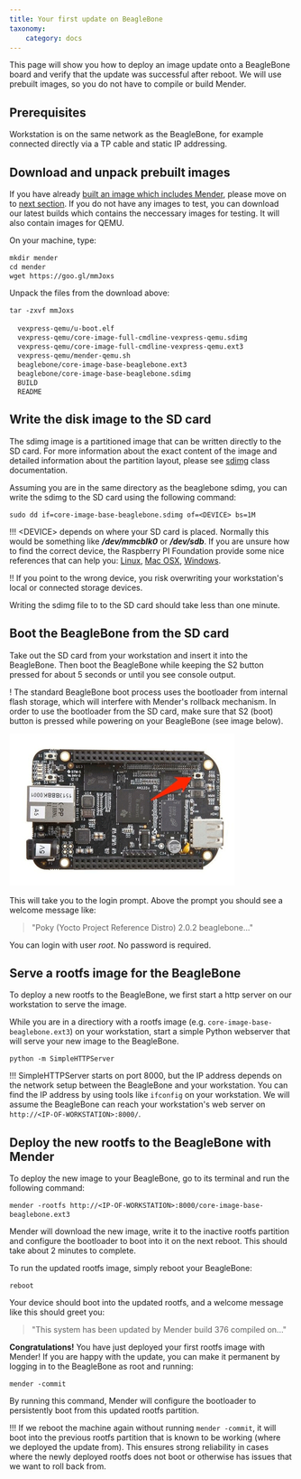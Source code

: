 ```yaml
---
title: Your first update on BeagleBone
taxonomy:
    category: docs
---
```



This page will show you how to deploy an image update onto a BeagleBone board and verify that the update was successful after reboot. We will use prebuilt images, so you do not have to compile or build Mender.

## Prerequisites

Workstation is on the same network as the BeagleBone, for example connected directly via a TP cable and static IP addressing.

## Download and unpack prebuilt images 
If you have already [built an image which includes Mender](../../Artifacts/Building-Mender-Yocto-image), please move on to [next section](#write-the-disk-image-to-the-sd-card). If you do not have any images to test, you can download our latest builds which contains the neccessary images for testing. It will also contain images for QEMU.

On your machine, type:

```
mkdir mender
cd mender
wget https://goo.gl/mmJoxs
```

Unpack the files from the download above:

```
tar -zxvf mmJoxs

  vexpress-qemu/u-boot.elf
  vexpress-qemu/core-image-full-cmdline-vexpress-qemu.sdimg
  vexpress-qemu/core-image-full-cmdline-vexpress-qemu.ext3
  vexpress-qemu/mender-qemu.sh
  beaglebone/core-image-base-beaglebone.ext3
  beaglebone/core-image-base-beaglebone.sdimg
  BUILD
  README
```

## Write the disk image to the SD card
The sdimg image is a partitioned image that can be written directly to the SD card. For more information about the exact content of the image and detailed information about the partition layout, please see [sdimg](https://github.com/mendersoftware/meta-mender/blob/master/classes/sdimg.bbclass?target=_blank) class documentation</a>.

Assuming you are in the same directory as the beaglebone sdimg, you can write the sdimg to the SD card using the following command:

```
sudo dd if=core-image-base-beaglebone.sdimg of=<DEVICE> bs=1M
```

!!! &lt;DEVICE&gt; depends on where your SD card is placed. Normally this would be something like ***/dev/mmcblk0*** or ***/dev/sdb***.  If you are unsure how to find the correct device, the Raspberry PI Foundation provide some nice references that can help you: [Linux](https://www.raspberrypi.org/documentation/installation/installing-images/linux.md?target=_blank), [Mac OSX](https://www.raspberrypi.org/documentation/installation/installing-images/mac.md?target=_blank), [Windows](https://www.raspberrypi.org/documentation/installation/installing-images/windows.md?target=_blank).

!! If you point to the wrong device, you risk overwriting your workstation's local or connected storage devices.

Writing the sdimg file to to the SD card should take less than one minute.

## Boot the BeagleBone from the SD card

Take out the SD card from your workstation and insert it into the BeagleBone. Then boot the BeagleBone while keeping the S2 button pressed for about 5 seconds or until you see console output.

! The standard BeagleBone boot process uses the bootloader from internal flash storage, which will interfere with Mender's rollback mechanism. In order to use the bootloader from the SD card, make sure that S2 (boot) button is pressed while powering on your BeagleBone (see image below).

![BeagleBone sdboot button](beaglebone_black_sdboot.jpg)

This will take you to the login prompt. Above the prompt you should see a welcome message like:

> "Poky (Yocto Project Reference Distro) 2.0.2 beaglebone..."

You can login with user *root*. No password is required. 


## Serve a rootfs image for the BeagleBone

To deploy a new rootfs to the BeagleBone, we first start a http server on our workstation to serve the image.

While you are in a directiory with a rootfs image (e.g. ```core-image-base-beaglebone.ext3```) on your workstation, start a simple Python webserver that will serve your new image to the BeagleBone.

```
python -m SimpleHTTPServer
```

!!! SimpleHTTPServer starts on port 8000, but the IP address depends on the network setup between the BeagleBone and your workstation. You can find the IP address by using tools like ```ifconfig``` on your workstation. We will assume the BeagleBone can reach your workstation's web server on ```http://<IP-OF-WORKSTATION>:8000/```.

## Deploy the new rootfs to the BeagleBone with Mender

To deploy the new image to your BeagleBone, go to its terminal and run the following command:


```
mender -rootfs http://<IP-OF-WORKSTATION>:8000/core-image-base-beaglebone.ext3
```

Mender will download the new image, write it to the inactive rootfs partition and configure the bootloader to boot into it on the next reboot. This should take about 2 minutes to complete.

To run the updated rootfs image, simply reboot your BeagleBone:

```
reboot
```

Your device should boot into the updated rootfs, and a welcome message like this should greet you:

>"This system has been updated by Mender build 376 compiled on..."

**Congratulations!** You have just deployed your first rootfs image with Mender! If you are happy with the update, you can make it permanent by logging in to the BeagleBone as root and running:


```
mender -commit
```

By running this command, Mender will configure the bootloader to persistently boot from this updated rootfs partition.

!!! If we reboot the machine again without running ```mender -commit```, it will boot into the previous rootfs partition that is known to be working (where we deployed the update from). This ensures strong reliability in cases where the newly deployed rootfs does not boot or otherwise has issues that we want to roll back from.

